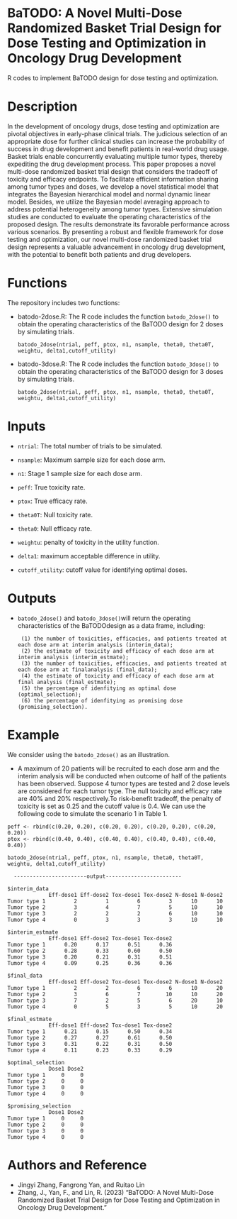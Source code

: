 # BaTODO: A Novel Multi-Dose Randomized Basket Trial Design for Dose Testing and Optimization in Oncology Drug Development

R codes to implement BaTODO design for dose testing and optimization.

# Description

In the development of oncology drugs, dose testing and optimization are pivotal objectives in early-phase clinical trials. The judicious selection of an appropriate dose for further clinical studies can increase the probability of success in drug development and benefit patients in real-world drug usage. Basket trials enable concurrently evaluating multiple tumor types, thereby expediting the drug development process.
This paper proposes a novel multi-dose randomized basket trial design that considers the tradeoff of toxicity and efficacy endpoints. To facilitate efficient information sharing among tumor types and doses, we develop a novel statistical model that integrates the Bayesian hierarchical model and normal dynamic linear model. Besides, we utilize the Bayesian model averaging approach to address potential heterogeneity among tumor types.  Extensive simulation studies are conducted to evaluate the operating characteristics of the proposed design. The results demonstrate its favorable performance across various scenarios. By presenting a robust and flexible framework for dose testing and optimization, our novel multi-dose randomized basket trial design represents a valuable advancement in oncology drug development, with the potential to benefit both patients and drug developers.

# Functions

The repository includes two functions:

- batodo-2dose.R: The R code includes the function ```batodo_2dose()``` to obtain the operating characteristics of the BaTODO design for 2 doses by simulating trials.
  
  ```rscript
  batodo_2dose(ntrial, peff, ptox, n1, nsample, theta0, theta0T, weightu, delta1,cutoff_utility)
  ```

- batodo-3dose.R: The R code includes the function `batodo_3dose()` to obtain the operating characteristics of the BaTODO design for 3 doses by simulating trials.
  
  ```rscript
  batodo_2dose(ntrial, peff, ptox, n1, nsample, theta0, theta0T, weightu, delta1,cutoff_utility)
  ```

# Inputs

- `ntrial`: The total number of trials to be simulated.

- `nsample`: Maximum sample size for each dose arm.

- `n1`: Stage 1 sample size for each dose arm.

- `peff`: True toxicity rate.

- `ptox`: True efficacy rate.

- `theta0T`: Null toxicity rate.

- `theta0`: Null efficacy rate.

- `weightu`: penalty of toxicity in the utility function.

- `delta1`: maximum acceptable difference in utility.

- `cutoff_utility`: cutoff value for identifying optimal doses.

# Outputs

- `batodo_2dose()` and `batodo_3dose()`will return the operating characteristics of the BaTODOdesign as a data frame, including:
  
  ```
   (1) the number of toxicities, efficacies, and patients treated at each dose arm at interim analysis (interim_data);
   (2) the estimate of toxicity and efficacy of each dose arm at interim analysis (interim_estmate);
   (3) the number of toxicities, efficacies, and patients treated at each dose arm at finalanalysis (final_data);
   (4) the estimate of toxicity and efficacy of each dose arm at final analysis (final_estmate);
   (5) the percentage of idenfitying as optimal dose (optimal_selection);  
   (6) the percentage of idenfitying as promising dose (promising_selection).
  ```

# Example

We consider using the `batodo_2dose()` as an illustration.

- A maximum of 20 patients will be recruited to each dose arm and the interim analysis will be conducted when outcome of half of the patients has been observed. Suppose 4 tumor types are tested and 2 dose levels are considered for each tumor type. The null toxicity and efficacy rate are 40% and 20% respectively.To risk-benefit tradeoff, the penalty of toxicity is set as 0.25 and the cutoff value is 0.4. We can use the following code to simulate the scenario 1 in Table 1.

```rscript
peff <- rbind(c(0.20, 0.20), c(0.20, 0.20), c(0.20, 0.20), c(0.20, 0.20))
ptox <- rbind(c(0.40, 0.40), c(0.40, 0.40), c(0.40, 0.40), c(0.40, 0.40))

batodo_2dose(ntrial, peff, ptox, n1, nsample, theta0, theta0T, weightu, delta1,cutoff_utility)

  -----------------------output------------------------

$interim_data
             Eff-dose1 Eff-dose2 Tox-dose1 Tox-dose2 N-dose1 N-dose2
Tumor type 1         2         1         6         3      10      10
Tumor type 2         3         4         7         5      10      10
Tumor type 3         2         2         2         6      10      10
Tumor type 4         0         3         3         3      10      10

$interim_estmate
             Eff-dose1 Eff-dose2 Tox-dose1 Tox-dose2
Tumor type 1      0.20      0.17      0.51      0.36
Tumor type 2      0.28      0.33      0.60      0.50
Tumor type 3      0.20      0.21      0.31      0.51
Tumor type 4      0.09      0.25      0.36      0.36

$final_data
             Eff-dose1 Eff-dose2 Tox-dose1 Tox-dose2 N-dose1 N-dose2
Tumor type 1         2         2         6         6      10      20
Tumor type 2         3         6         7        10      10      20
Tumor type 3         7         2         5         6      20      10
Tumor type 4         0         5         3         5      10      20

$final_estmate
             Eff-dose1 Eff-dose2 Tox-dose1 Tox-dose2
Tumor type 1      0.21      0.15      0.50      0.34
Tumor type 2      0.27      0.27      0.61      0.50
Tumor type 3      0.31      0.22      0.31      0.50
Tumor type 4      0.11      0.23      0.33      0.29

$optimal_selection
             Dose1 Dose2
Tumor type 1     0     0
Tumor type 2     0     0
Tumor type 3     0     0
Tumor type 4     0     0

$promising_selection
             Dose1 Dose2
Tumor type 1     0     0
Tumor type 2     0     0
Tumor type 3     0     0
Tumor type 4     0     0
```

# Authors and Reference

* Jingyi Zhang, Fangrong Yan, and Ruitao Lin
* Zhang, J., Yan, F., and Lin, R. (2023) “BaTODO: A Novel Multi-Dose Randomized Basket Trial Design for Dose Testing and Optimization in Oncology Drug Development.”
